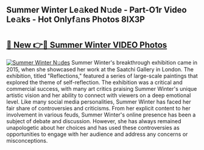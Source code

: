 ## Summer Winter Le𝚊ked N𝚞de - Part-O1r Video Le𝚊ks - Hot Onlyf𝚊ns Photos 8IX3P

# <h2><a href="http://ab79473.deff.icu/?id=Summer+Winter">🔗 New 👉🔴 Summer Winter VIDEO Photos</a></h2>

[![Summer Winter N𝚞des](https://i.imgur.com/rIISA9y.gif)](http://ab79473.deff.icu/?id=Summer+Winter)
Summer Winter's breakthrough exhibition came in 2015, when she showcased her work at the Saatchi Gallery in London. The exhibition, titled "Reflections," featured a series of large-scale paintings that explored the theme of self-reflection. The exhibition was a critical and commercial success, with many art critics praising Summer Winter's unique artistic vision and her ability to connect with viewers on a deep emotional level. Like many social media personalities, Summer Winter has faced her fair share of controversies and criticisms. From her explicit content to her involvement in various feuds, Summer Winter's online presence has been a subject of debate and discussion. However, she has always remained unapologetic about her choices and has used these controversies as opportunities to engage with her audience and address any concerns or misconceptions.
